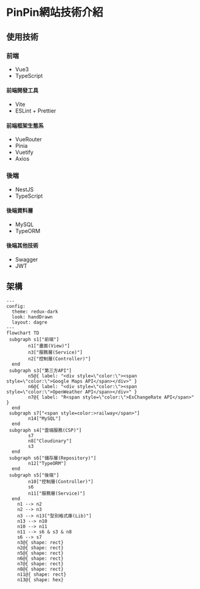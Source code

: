 # PinPin網站技術介紹

## 使用技術

### 前端

- Vue3
- TypeScript

#### 前端開發工具

- Vite
- ESLint + Prettier

#### 前端框架生態系

- VueRouter
- Pinia
- Vuetify
- Axios
  
### 後端

- NestJS
- TypeScript

#### 後端資料層

- MySQL
- TypeORM

#### 後端其他技術

- Swagger
- JWT

## 架構

```mermaid
---
config:
  theme: redux-dark
  look: handDrawn
  layout: dagre
---
flowchart TD
 subgraph s1["前端"]
        n1["畫面(View)"]
        n3["服務層(Service)"]
        n2["控制層(Controller)"]
  end
 subgraph s3["第三方API"]
        n5@{ label: "<div style=\"color:\"><span style=\"color:\">Google Maps API</span></div>" }
        n6@{ label: "<div style=\"color:\"><span style=\"color:\">OpenWeather API</span></div>" }
        n7@{ label: "R<span style=\"color:\">ExChangeRate API</span>" }
  end
 subgraph s7["<span style=color:>railway</span>"]
        n14["MySQL"]
  end
 subgraph s4["雲端服務(CSP)"]
        s7
        n8["Cloudinary"]
        s3
  end
 subgraph s6["儲存層(Repository)"]
        n12["TypeORM"]
  end
 subgraph s5["後端"]
        n10["控制層(Controller)"]
        s6
        n11["服務層(Service)"]
  end
    n1 --> n2
    n2 --> n3
    n3 --> n13["型別格式庫(Lib)"]
    n13 --> n10
    n10 --> n11
    n11 --> s6 & s3 & n8
    s6 --> s7
    n3@{ shape: rect}
    n2@{ shape: rect}
    n5@{ shape: rect}
    n6@{ shape: rect}
    n7@{ shape: rect}
    n8@{ shape: rect}
    n11@{ shape: rect}
    n13@{ shape: hex}
```